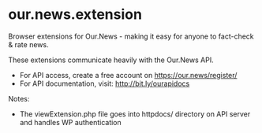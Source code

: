 # our.news.extension

Browser extensions for Our.News - making it easy for anyone to fact-check & rate news.

These extensions communicate heavily with the Our.News API. 

- For API access, create a free account on https://our.news/register/
- For API documentation, visit:  http://bit.ly/ourapidocs

Notes:

- The viewExtension.php file goes into httpdocs/ directory on API server and handles WP authentication


